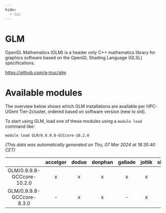 ```yaml
---
hide:
  - toc
---
```


GLM
===


OpenGL Mathematics (GLM) is a header only C++ mathematics library for graphics software based on the OpenGL Shading Language (GLSL) specifications.

https://github.com/g-truc/glm
# Available modules


The overview below shows which GLM installations are available per HPC-UGent Tier-2cluster, ordered based on software version (new to old).

To start using GLM, load one of these modules using a `module load` command like:

```shell
module load GLM/0.9.9.8-GCCcore-10.2.0
```

*(This data was automatically generated on Thu, 07 Mar 2024 at 18:35:40 CET)*  

| |accelgor|doduo|donphan|gallade|joltik|skitty|
| :---: | :---: | :---: | :---: | :---: | :---: | :---: |
|GLM/0.9.9.8-GCCcore-10.2.0|x|x|x|x|x|x|
|GLM/0.9.9.8-GCCcore-8.3.0|-|x|x|-|x|x|
